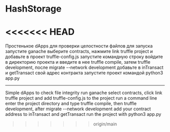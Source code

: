 # HashStorage
<<<<<<< HEAD
=======
Простенькое dApps для проверки целостности файлов 
для запуска запустите ganache выберите contracts, нажмите link truffle project и добавьте в проект truffle-config.js
запустите командную строку войдите в директорию проекта и введите в нее truffle compile, затем truffle development, после migrate --network development
добавьте в inTransact и getTransact свой адрес контракта 
запустите проект командой python3 app.py


-------------------------------------------------------------------


Simple dApps to check file integrity
run ganache select contracts, click link truffle project and add truffle-config.js to the project
run a command line enter the project directory and type truffle compile, then truffle development, after migrate --network development
add your contract address to inTransact and getTransact
run the project with python3 app.py


>>>>>>> origin/main
